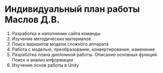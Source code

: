 # Индивидуальный план работы Маслов Д.В.
1. Разработка и наполнение сайта команды
2. Изучение методических материалов
3. Поиск вариантов модели сложного аппарата
4. Работа с моделью, преобразование, конвертирование, изменение
5. Разработка плана дипломной работы. Описание основных функций. Поиск и анализ информации
6. Изучение основ работы в Unity
